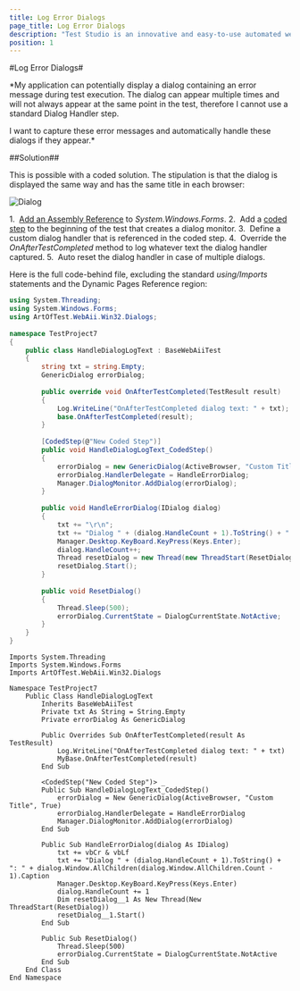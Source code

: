 ```yaml
---
title: Log Error Dialogs
page_title: Log Error Dialogs
description: "Test Studio is an innovative and easy-to-use automated web, WPF and load testing solution. Test Studio tests support essential technologies like ASP.NET AJAX, Silverlight, PHP and MVC. HTML5, Testing framework, functional testing, performance testing, load testing, exploratory testing, manual testing."
position: 1
---
```

#Log Error Dialogs#

*My application can potentially display a dialog containing an error message during test execution. The dialog can appear multiple times and will not always appear at the same point in the test, therefore I cannot use a standard Dialog Handler step.
 
I want to capture these error messages and automatically handle these dialogs if they appear.*

##Solution##

This is possible with a coded solution. The stipulation is that the dialog is displayed the same way and has the same title in each browser:

![Dialog][1]

1.&nbsp; <a href="/advanced-topics/coded-steps/add-assembly-reference" target="_blank">Add an Assembly Reference</a> to *System.Windows.Forms*.
2.&nbsp; Add a <a href="/features/custom-steps/script-step" target="_blank">coded step</a> to the beginning of the test that creates a dialog monitor.
3.&nbsp; Define a custom dialog handler that is referenced in the coded step.
4.&nbsp; Override the *OnAfterTestCompleted* method to log whatever text the dialog handler captured.
5.&nbsp; Auto reset the dialog handler in case of multiple dialogs.

Here is the full code-behind file, excluding the standard *using/Imports* statements and the Dynamic Pages Reference region:

```C#
using System.Threading;
using System.Windows.Forms;
using ArtOfTest.WebAii.Win32.Dialogs;
  
namespace TestProject7
{
    public class HandleDialogLogText : BaseWebAiiTest
    { 
        string txt = string.Empty;
        GenericDialog errorDialog;
          
        public override void OnAfterTestCompleted(TestResult result)
        {
            Log.WriteLine("OnAfterTestCompleted dialog text: " + txt);
            base.OnAfterTestCompleted(result);
        }
      
        [CodedStep(@"New Coded Step")]
        public void HandleDialogLogText_CodedStep()
        {
            errorDialog = new GenericDialog(ActiveBrowser, "Custom Title", true);
            errorDialog.HandlerDelegate = HandleErrorDialog;
            Manager.DialogMonitor.AddDialog(errorDialog);          
        }
          
        public void HandleErrorDialog(IDialog dialog)
        {
            txt += "\r\n";
            txt += "Dialog " + (dialog.HandleCount + 1).ToString() + ": " + dialog.Window.AllChildren[dialog.Window.AllChildren.Count - 1].Caption;
            Manager.Desktop.KeyBoard.KeyPress(Keys.Enter);
            dialog.HandleCount++;
            Thread resetDialog = new Thread(new ThreadStart(ResetDialog));
            resetDialog.Start();
        }
          
        public void ResetDialog()
        {
            Thread.Sleep(500);
            errorDialog.CurrentState = DialogCurrentState.NotActive;
        }
    }
}
```
```VB
Imports System.Threading
Imports System.Windows.Forms
Imports ArtOfTest.WebAii.Win32.Dialogs
  
Namespace TestProject7
    Public Class HandleDialogLogText
        Inherits BaseWebAiiTest
        Private txt As String = String.Empty
        Private errorDialog As GenericDialog
  
        Public Overrides Sub OnAfterTestCompleted(result As TestResult)
            Log.WriteLine("OnAfterTestCompleted dialog text: " + txt)
            MyBase.OnAfterTestCompleted(result)
        End Sub
  
        <CodedStep("New Coded Step")> _
        Public Sub HandleDialogLogText_CodedStep()
            errorDialog = New GenericDialog(ActiveBrowser, "Custom Title", True)
            errorDialog.HandlerDelegate = HandleErrorDialog
            Manager.DialogMonitor.AddDialog(errorDialog)
        End Sub
  
        Public Sub HandleErrorDialog(dialog As IDialog)
            txt += vbCr & vbLf
            txt += "Dialog " + (dialog.HandleCount + 1).ToString() + ": " + dialog.Window.AllChildren(dialog.Window.AllChildren.Count - 1).Caption
            Manager.Desktop.KeyBoard.KeyPress(Keys.Enter)
            dialog.HandleCount += 1
            Dim resetDialog__1 As New Thread(New ThreadStart(ResetDialog))
            resetDialog__1.Start()
        End Sub
  
        Public Sub ResetDialog()
            Thread.Sleep(500)
            errorDialog.CurrentState = DialogCurrentState.NotActive
        End Sub
    End Class
End Namespace
```

[1]: /img/advanced-topics/coded-samples/general/log-error-dialogs/fig1.png